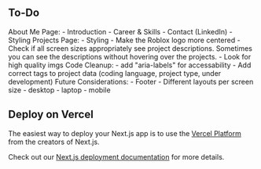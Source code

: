 ## To-Do
About Me Page:
    - Introduction
    - Career & Skills
    - Contact (LinkedIn)
    - Styling
Projects Page:
    - Styling
        - Make the Roblox logo more centered
        - Check if all screen sizes appropriately see project descriptions. Sometimes you can see the descriptions without hovering over the projects.
        - Look for high quality imgs
Code Cleanup:
    - add "aria-labels" for accessability
    - Add correct tags to project data (coding language, project type, under development)
Future Considerations:
    - Footer
    - Different layouts per screen size
        - desktop
        - laptop
        - mobile

## Deploy on Vercel

The easiest way to deploy your Next.js app is to use the [Vercel Platform](https://vercel.com/new?utm_medium=default-template&filter=next.js&utm_source=create-next-app&utm_campaign=create-next-app-readme) from the creators of Next.js.

Check out our [Next.js deployment documentation](https://nextjs.org/docs/app/building-your-application/deploying) for more details.